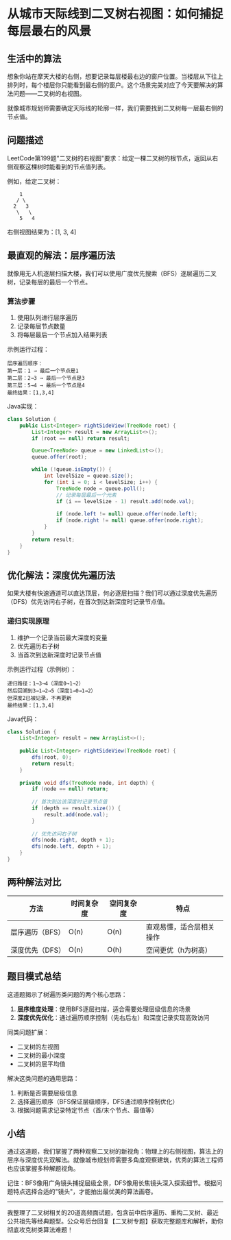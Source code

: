 # 从城市天际线到二叉树右视图：如何捕捉每层最右的风景

## 生活中的算法
想象你站在摩天大楼的右侧，想要记录每层楼最右边的窗户位置。当楼层从下往上排列时，每个楼层你只能看到最右侧的窗户。这个场景完美对应了今天要解决的算法问题——二叉树的右视图。

就像城市规划师需要确定天际线的轮廓一样，我们需要找到二叉树每一层最右侧的节点值。

## 问题描述
LeetCode第199题"二叉树的右视图"要求：给定一棵二叉树的根节点，返回从右侧观察这棵树时能看到的节点值列表。

例如，给定二叉树：
```
    1
   / \
  2   3
   \   \
    5   4
```
右侧视图结果为：[1, 3, 4]

## 最直观的解法：层序遍历法
就像用无人机逐层扫描大楼，我们可以使用广度优先搜索（BFS）逐层遍历二叉树，记录每层的最后一个节点。

### 算法步骤
1. 使用队列进行层序遍历
2. 记录每层节点数量
3. 将每层最后一个节点加入结果列表

示例运行过程：
```
层序遍历顺序：
第一层：1 → 最后一个节点是1
第二层：2→3 → 最后一个节点是3
第三层：5→4 → 最后一个节点是4
最终结果：[1,3,4]
```

Java实现：
```java
class Solution {
    public List<Integer> rightSideView(TreeNode root) {
        List<Integer> result = new ArrayList<>();
        if (root == null) return result;

        Queue<TreeNode> queue = new LinkedList<>();
        queue.offer(root);

        while (!queue.isEmpty()) {
            int levelSize = queue.size();
            for (int i = 0; i < levelSize; i++) {
                TreeNode node = queue.poll();
                // 记录每层最后一个元素
                if (i == levelSize - 1) result.add(node.val);
                
                if (node.left != null) queue.offer(node.left);
                if (node.right != null) queue.offer(node.right);
            }
        }
        return result;
    }
}
```

## 优化解法：深度优先遍历法
如果大楼有快速通道可以直达顶层，何必逐层扫描？我们可以通过深度优先遍历（DFS）优先访问右子树，在首次到达新深度时记录节点值。

### 递归实现原理
1. 维护一个记录当前最大深度的变量
2. 优先遍历右子树
3. 当首次到达新深度时记录节点值

示例运行过程（示例树）：
```
递归路径：1→3→4（深度0→1→2）
然后回溯到3→1→2→5（深度1→0→1→2）
但深度2已被记录，不再更新
最终结果：[1,3,4]
```

Java代码：
```java
class Solution {
    List<Integer> result = new ArrayList<>();
    
    public List<Integer> rightSideView(TreeNode root) {
        dfs(root, 0);
        return result;
    }
    
    private void dfs(TreeNode node, int depth) {
        if (node == null) return;
        
        // 首次到达该深度时记录节点值
        if (depth == result.size()) {
            result.add(node.val);
        }
        
        // 优先访问右子树
        dfs(node.right, depth + 1);
        dfs(node.left, depth + 1);
    }
}
```

## 两种解法对比
| 方法               | 时间复杂度 | 空间复杂度 | 特点                     |
|--------------------|------------|------------|--------------------------|
| 层序遍历（BFS）    | O(n)       | O(n)       | 直观易懂，适合层相关操作 |
| 深度优先（DFS）    | O(n)       | O(h)       | 空间更优（h为树高）      |

## 题目模式总结
这道题揭示了树遍历类问题的两个核心思路：
1. **层序维度处理**：使用BFS逐层扫描，适合需要处理层级信息的场景
2. **深度优先优化**：通过遍历顺序控制（先右后左）和深度记录实现高效访问

同类问题扩展：
- 二叉树的左视图
- 二叉树的最小深度
- 二叉树的层平均值

解决这类问题的通用思路：
1. 判断是否需要层级信息
2. 选择遍历顺序（BFS保证层级顺序，DFS通过顺序控制优化）
3. 根据问题需求记录特定节点（首/末个节点、最值等）

## 小结
通过这道题，我们掌握了两种观察二叉树的新视角：物理上的右侧视图，算法上的层序与深度优先双解法。就像城市规划师需要多角度观察建筑，优秀的算法工程师也应该掌握多种解题视角。

记住：BFS像用广角镜头捕捉层级全景，DFS像用长焦镜头深入探索细节。根据问题特点选择合适的"镜头"，才能拍出最优美的算法画卷。

---



我整理了二叉树相关的20道高频面试题，包含前中后序遍历、重构二叉树、最近公共祖先等经典题型。公众号后台回复【二叉树专题】获取完整题库和解析，助你彻底攻克树类算法难题！